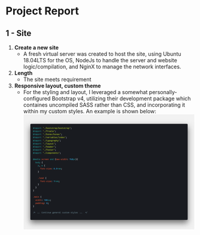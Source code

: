 # Project Report

## 1 - Site
1.  **Create a new site**
       - A fresh virtual server was created to host the site, using Ubuntu 18.04LTS for the OS, NodeJs to handle the server and website logic/compilation, and NginX to manage the network interfaces.
2. **Length**
      - The site meets requirement
3. **Responsive layout,  custom theme**
      - For the styling and layout, I leveraged a somewhat personally-configured Bootstrap v4, utilizing their development package which containes uncompiled SASS rather than CSS, and incorporating it within my custom styles. An example is shown below:
      ![code-1](../../public/images/code-1.png)